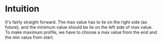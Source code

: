 # Intuition
It's fairly straight forward. The max value has to lie on the right side (as future), and the minimum value should be lie on the left side of max value. 
To make maximum profile, we have to choose a max value from the end and the min value from start. 
